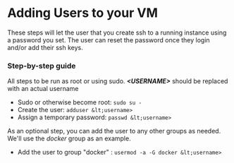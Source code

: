 # Adding Users to your VM

These steps will let the user that you create ssh to a running instance using a password you set.  The user can reset the password once they login and/or add their ssh keys.

### Step-by-step guide

All steps to be run as root or using sudo. __*&lt;USERNAME>*__ should be replaced with an actual username

* Sudo or otherwise become root: ```sudo su -```
* Create the user: ```adduser &lt;username>```
* Assign a temporary password: ```passwd &lt;username>```

As an optional step, you can add the user to any other groups as needed. We'll use the *docker* group as an example.

* Add the user to group "docker" : ```usermod -a -G docker &lt;username>```
